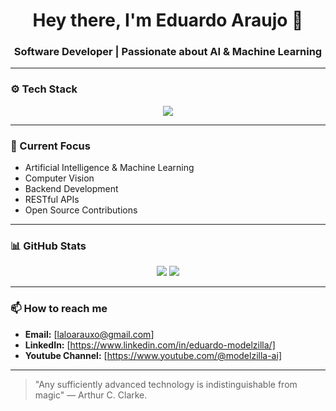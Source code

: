 <h1 align="center">Hey there, I'm Eduardo Araujo 👋</h1>
<h3 align="center">Software Developer | Passionate about AI & Machine Learning</h3>

---

### ⚙️ Tech Stack
<div align="center">
  <img src="https://skillicons.dev/icons?i=html,css,js,ts,nodejs,python,java,mysql,postgres,git,github,linux" />
</div>

---

### 🧠 Current Focus
- Artificial Intelligence & Machine Learning
- Computer Vision
- Backend Development
- RESTful APIs
- Open Source Contributions

---

### 📊 GitHub Stats
<div align="center">
  <img src="https://github-readme-stats.vercel.app/api?username=modelzilla&show_icons=true&theme=radical" />
  <img src="https://github-readme-stats.vercel.app/api/top-langs/?username=modelzilla&layout=compact&theme=radical" />
</div>

---

### 📫 How to reach me
- **Email:** [laloarauxo@gmail.com]
- **LinkedIn:** [https://www.linkedin.com/in/eduardo-modelzilla/]
- **Youtube Channel:** [https://www.youtube.com/@modelzilla-ai]

---

> "Any sufficiently advanced technology is indistinguishable from magic" — Arthur C. Clarke.
